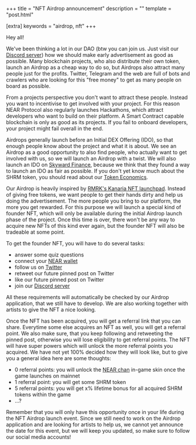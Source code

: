 +++
title = "NFT Airdrop announcement"
description = ""
template = "post.html"

[extra]
keywords = "airdrop, nft"
+++

Hey all!

We've been thinking a lot in our DAO (btw you can join us. Just visit our [Discord server](https://discord.gg/SPZsgSe))
how we should make early advertisement as good as possible.
Many blockchain projects, who also distribute their own token, launch an Airdrop as a cheap way to do so,
but Airdrops also attract many people just for the profits.
Twitter, Telegram and the web are full of bots and crawlers who are looking for this "free money" to get as many people
on board as possible.

<!-- more -->

From a projects perspective you don't want to attract these people.
Instead you want to incentivise to get involved with your project.
For this reason NEAR Protocol also regularly launches Hackathons, which attract developers who want to build on their platform.
A Smart Contract capable blockchain is only as good as its projects.
If you fail to onboard developers, your project might fail overall in the end.

Airdrops generally launch before an Initial DEX Offering (IDO), so that enough people know about the project and what it is about.
We see an Airdrop as a good opportunity to also find people, who actually want to get involved with us,
so we will launch an Airdrop with a twist.
We will also launch an IDO on [Skyward Finance](https://skyward.finance/),
because we think that they found a way to launch an IDO as fair as possible.
If you don't yet know much about the SHRM token, you should read about our [Token Economics](https://whitepaper.shroomkingdom.net/6_Token_Economics.html).

Our Airdrop is heavily inspired by [RMRK's Kanaria NFT launchpad](https://kanaria.rmrk.app/).
Instead of giving free tokens, we want people to get their hands dirty and help us doing the advertisement.
The more people you bring to our platform, the more you get rewarded.
For this purpose we will launch a special kind of founder NFT, which will only be available during the
initial Airdrop launch phase of the project.
Once this time is over, there won't be any way to acquire new NFTs of this kind ever again,
but the founder NFT will also be tradeable at some point.

To get the founder NFT, you will have to do several tasks:

- answer some quiz questions
- connect your [NEAR wallet](https://wallet.near.org/)
- follow us on [Twitter](https://twitter.com/shrm_kingdom)
- retweet our future pinned post on Twitter
- like our future pinned post on Twitter
- join our [Discord server]((https://discord.gg/SPZsgSe))

All these requirements will automatically be checked by our Airdrop application, that we still have to develop.
We are also working together with artists to give the NFT a nice looking.

Once the NFT has been acquired, you will get a referral link that you can share.
Everytime some else acquires an NFT as well, you will get a referral point.
We also make sure, that you keep following and retweeting the pinned post, otherwise you will lose eligibility
to get referral points.
The NFT will have super powers which will unlock the more referral points you acquired.
We have not yet 100% decided how they will look like, but to give you a general idea here are some thoughts:

- 0 referral points: you will unlock the [NEAR chan](https://near-chan.github.io/) in-game skin once the game launches on mainnet
- 1 referral point: you will get some SHRM token
- 5 referral points: you will get x% lifetime bonus for all acquired SHRM tokens within the game
- ...?

Remember that you will only have this opportunity once in your life during the NFT Airdrop launch event.
Since we still need to work on the Airdrop application and are looking for artists to help us,
we cannot yet announce the date for this event, but we will keep you updated, so make sure to follow our social media accounts!

